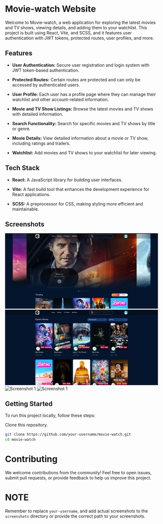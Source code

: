 # Movie-watch Website

Welcome to Movie-watch, a web application for exploring the latest movies and TV shows, viewing details, and adding them to your watchlist. This project is built using React, Vite, and SCSS, and it features user authentication with JWT tokens, protected routes, user profiles, and more.

## Features

- **User Authentication:** Secure user registration and login system with JWT token-based authentication.

- **Protected Routes:** Certain routes are protected and can only be accessed by authenticated users.

- **User Profile:** Each user has a profile page where they can manage their watchlist and other account-related information.

- **Movie and TV Show Listings:** Browse the latest movies and TV shows with detailed information.

- **Search Functionality:** Search for specific movies and TV shows by title or genre.

- **Movie Details:** View detailed information about a movie or TV show, including ratings and trailers.

- **Watchlist:** Add movies and TV shows to your watchlist for later viewing.

## Tech Stack

- **React:** A JavaScript library for building user interfaces.

- **Vite:** A fast build tool that enhances the development experience for React applications.

- **SCSS:** A preprocessor for CSS, making styling more efficient and maintainable.

## Screenshots

![Screenshot 1](public/Home.png)
![Screenshot 1](public/Movie-page.png)
![Screenshot 1](public/Page.png)
![Screenshot 1](public/Details-page.png)

<!-- Include additional screenshots of your website here -->

## Getting Started

To run this project locally, follow these steps:

Clone this repository.

```bash
git clone https://github.com/your-username/movie-watch.git
cd movie-watch
```

# Contributing

We welcome contributions from the community! Feel free to open issues, submit pull requests, or provide feedback to help us improve this project.

# NOTE

Remember to replace `your-username`, and add actual screenshots to the `screenshots` directory or provide the correct path to your screenshots.

